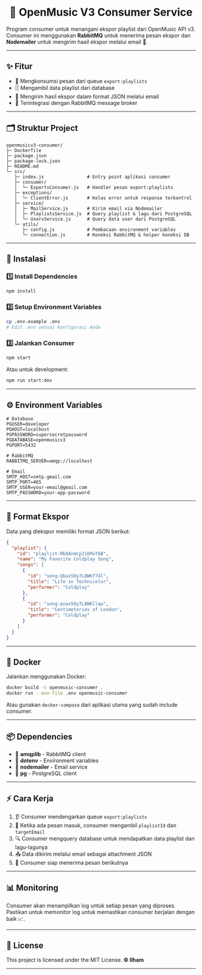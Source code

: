 <div align="center">

# 📨 OpenMusic V3 Consumer Service

</div>

Program consumer untuk menangani ekspor playlist dari OpenMusic API v3. Consumer ini menggunakan **RabbitMQ** untuk menerima pesan ekspor dan **Nodemailer** untuk mengirim hasil ekspor melalui email 📧.

---

## ✨ Fitur

- 🔄 Mengkonsumsi pesan dari queue `export:playlists`
- 🗄️ Mengambil data playlist dari database
- 📩 Mengirim hasil ekspor dalam format JSON melalui email
- 🐰 Terintegrasi dengan RabbitMQ message broker

---

## 🗂️ Struktur Project

```text
openmusicv3-consumer/
├─ Dockerfile
├─ package.json
├─ package-lock.json
├─ README.md
└─ src/
   ├─ index.js                # Entry point aplikasi consumer
   ├─ consumer/
   │  └─ ExportsConsumer.js   # Handler pesan export:playlists
   ├─ exceptions/
   │  └─ ClientError.js       # Kelas error untuk response terkontrol
   ├─ service/
   │  ├─ MailService.js       # Kirim email via Nodemailer
   │  ├─ PlaylistsService.js  # Query playlist & lagu dari PostgreSQL
   │  └─ UsersService.js      # Query data user dari PostgreSQL
   └─ utils/
      ├─ config.js            # Pembacaan environment variables
      └─ connection.js        # Koneksi RabbitMQ & helper koneksi DB
```

---

## 🚀 Instalasi

### 1️⃣ Install Dependencies

```bash
npm install
```

### 2️⃣ Setup Environment Variables

```bash
cp .env.example .env
# Edit .env sesuai konfigurasi Anda
```

### 3️⃣ Jalankan Consumer

```bash
npm start
```

Atau untuk development:

```bash
npm run start:dev
```

---

## ⚙️ Environment Variables

```env
# Database
PGUSER=developer
PGHOST=localhost
PGPASSWORD=supersecretpassword
PGDATABASE=openmusicv3
PGPORT=5432

# RabbitMQ
RABBITMQ_SERVER=amqp://localhost

# Email
SMTP_HOST=smtp.gmail.com
SMTP_PORT=465
SMTP_USER=your-email@gmail.com
SMTP_PASSWORD=your-app-password
```

---

## 📄 Format Ekspor

Data yang diekspor memiliki format JSON berikut:

```json
{
  "playlist": {
    "id": "playlist-Mk8AnmCp210PwT6B",
    "name": "My Favorite Coldplay Song",
    "songs": [
      {
        "id": "song-Qbax5Oy7L8WKf74l",
        "title": "Life in Technicolor",
        "performer": "Coldplay"
      },
      {
        "id": "song-poax5Oy7L8WKllqw",
        "title": "Centimeteries of London",
        "performer": "Coldplay"
      }
    ]
  }
}
```

---

## 🐳 Docker

Jalankan menggunakan Docker:

```bash
docker build -t openmusic-consumer .
docker run --env-file .env openmusic-consumer
```

Atau gunakan `docker-compose` dari aplikasi utama yang sudah include consumer.

---

## 📦 Dependencies

- 🐰 **amqplib** - RabbitMQ client
- 🔧 **dotenv** - Environment variables
- 📧 **nodemailer** - Email service
- 🐘 **pg** - PostgreSQL client

---

## ⚡ Cara Kerja

1. 👂 Consumer mendengarkan queue `export:playlists`
2. 📨 Ketika ada pesan masuk, consumer mengambil `playlistId` dan `targetEmail`
3. 🔍 Consumer mengquery database untuk mendapatkan data playlist dan lagu-lagunya
4. 📤 Data dikirim melalui email sebagai attachment JSON
5. 🔄 Consumer siap menerima pesan berikutnya

---

## 📊 Monitoring

Consumer akan menampilkan log untuk setiap pesan yang diproses. Pastikan untuk memonitor log untuk memastikan consumer berjalan dengan baik 📈.

---

## 📝 License

This project is licensed under the MIT License. **© Ilham**

---
